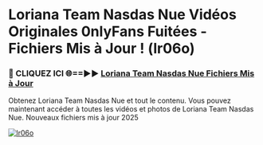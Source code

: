 # Loriana Team Nasdas Nue Vidéos Originales 0nlyFans Fuitées - Fichiers Mis à Jour ! (lr06o)

<h3>🔴 CLIQUEZ ICI 🌐==►► <a href="https://tinyurl.com/2pmr4ezf" rel="nofollow">Loriana Team Nasdas Nue Fichiers Mis à Jour</a></h3>

Obtenez Loriana Team Nasdas Nue et tout le contenu. Vous pouvez maintenant accéder à toutes les vidéos et photos de Loriana Team Nasdas Nue. Nouveaux fichiers mis à jour 2025

[![lr06o](https://i.imgur.com/6SNvagu.gif)](https://tinyurl.com/2pmr4ezf)
